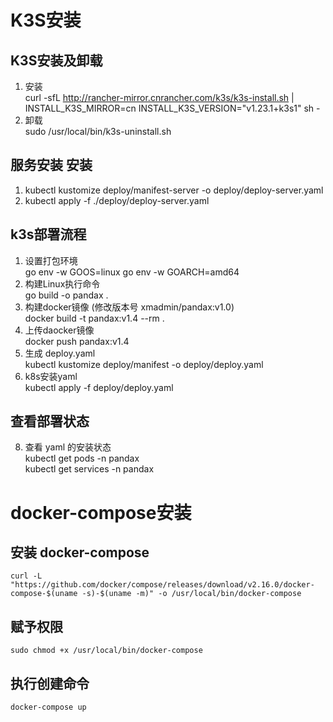 # K3S安装
## K3S安装及卸载
1. 安装  
curl -sfL http://rancher-mirror.cnrancher.com/k3s/k3s-install.sh | INSTALL_K3S_MIRROR=cn INSTALL_K3S_VERSION="v1.23.1+k3s1" sh -
2. 卸载  
sudo /usr/local/bin/k3s-uninstall.sh 

## 服务安装 安装
1. kubectl kustomize deploy/manifest-server -o deploy/deploy-server.yaml
2. kubectl apply -f ./deploy/deploy-server.yaml

## k3s部署流程
1. 设置打包环境  
 go env -w GOOS=linux
 go env -w GOARCH=amd64
2. 构建Linux执行命令  
 go build -o pandax .
4. 构建docker镜像 (修改版本号 xmadmin/pandax:v1.0)  
 docker build -t pandax:v1.4 --rm .
5. 上传daocker镜像  
 docker push pandax:v1.4
6. 生成 deploy.yaml    
 kubectl kustomize deploy/manifest -o deploy/deploy.yaml
7. k8s安装yaml   
 kubectl apply -f deploy/deploy.yaml
 
## 查看部署状态
8. 查看 yaml 的安装状态  
 kubectl get pods -n pandax  
 kubectl get services -n pandax


# docker-compose安装
## 安装 docker-compose
```text
curl -L "https://github.com/docker/compose/releases/download/v2.16.0/docker-compose-$(uname -s)-$(uname -m)" -o /usr/local/bin/docker-compose
```
## 赋予权限
```text
sudo chmod +x /usr/local/bin/docker-compose
```

## 执行创建命令
```text
docker-compose up
```